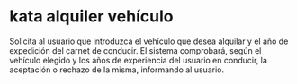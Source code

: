 # kata alquiler vehículo

Solicita al usuario que introduzca el vehículo que desea alquilar y el año de expedición del carnet de conducir. El sistema comprobará, según el vehículo elegido y los años de experiencia del usuario en conducir, la aceptación o rechazo de la misma, informando al usuario.
